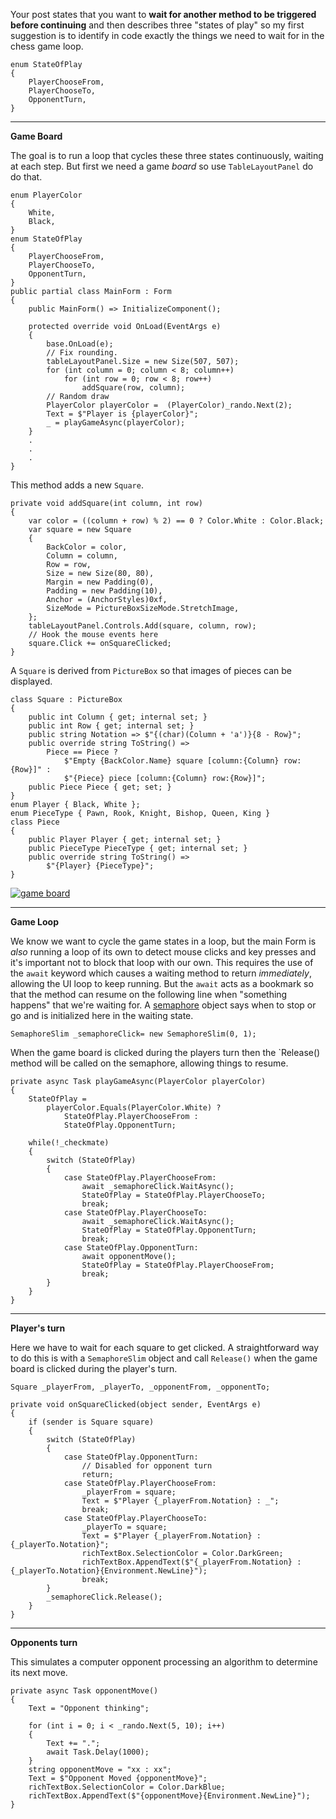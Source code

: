 Your post states that you want to **wait for another method to be triggered before continuing** and then describes three "states of play" so my first suggestion is to identify in code exactly the things we need to wait for in the chess game loop.

    enum StateOfPlay
    {
        PlayerChooseFrom,
        PlayerChooseTo,
        OpponentTurn,
    }

***
**Game Board**

The goal is to run a loop that cycles these three states continuously, waiting at each step. But first we need a game _board_ so use `TableLayoutPanel` do do that.

    enum PlayerColor
    {
        White,
        Black,
    }
    enum StateOfPlay
    {
        PlayerChooseFrom,
        PlayerChooseTo,
        OpponentTurn,
    }
    public partial class MainForm : Form
    {
        public MainForm() => InitializeComponent();

        protected override void OnLoad(EventArgs e)
        {
            base.OnLoad(e);
            // Fix rounding.
            tableLayoutPanel.Size = new Size(507, 507);
            for (int column = 0; column < 8; column++)
                for (int row = 0; row < 8; row++)
                    addSquare(row, column);
            // Random draw
            PlayerColor playerColor =  (PlayerColor)_rando.Next(2);
            Text = $"Player is {playerColor}";
            _ = playGameAsync(playerColor);
        }
        .
        .
        .
    }
    
This method adds a new `Square`.

    private void addSquare(int column, int row)
    {
        var color = ((column + row) % 2) == 0 ? Color.White : Color.Black;
        var square = new Square
        {
            BackColor = color,
            Column = column,
            Row = row,
            Size = new Size(80, 80),
            Margin = new Padding(0),
            Padding = new Padding(10),
            Anchor = (AnchorStyles)0xf,
            SizeMode = PictureBoxSizeMode.StretchImage,
        };
        tableLayoutPanel.Controls.Add(square, column, row);
        // Hook the mouse events here
        square.Click += onSquareClicked;
    }

A `Square` is derived from `PictureBox` so that images of pieces can be displayed.

    class Square : PictureBox 
    {
        public int Column { get; internal set; }
        public int Row { get; internal set; }
        public string Notation => $"{(char)(Column + 'a')}{8 - Row}";
        public override string ToString() =>
            Piece == Piece ?
                $"Empty {BackColor.Name} square [column:{Column} row:{Row}]" :
                $"{Piece} piece [column:{Column} row:{Row}]";
        public Piece Piece { get; set; }
    }
    enum Player { Black, White };
    enum PieceType { Pawn, Rook, Knight, Bishop, Queen, King }
    class Piece
    {
        public Player Player { get; internal set; }
        public PieceType PieceType { get; internal set; }
        public override string ToString() =>
            $"{Player} {PieceType}";
    }


[![game board][1]][1] 


***
**Game Loop**

We know we want to cycle the game states in a loop, but the main Form is _also_ running a loop of its own to detect mouse clicks and key presses and it's important not to block that loop with our own. This requires the use of the `await` keyword which causes a waiting method to return _immediately_, allowing the UI loop to keep running. But the `await` acts as a bookmark so that the method can resume on the following line when "something happens" that we're waiting for. A [semaphore](https://learn.microsoft.com/en-us/dotnet/api/system.threading.semaphoreslim) object says when to stop or go and is initialized here in the waiting state.

    SemaphoreSlim _semaphoreClick= new SemaphoreSlim(0, 1); 

When the game board is clicked during the players turn then the `Release() method will be called on the semaphore, allowing things to resume.

    private async Task playGameAsync(PlayerColor playerColor)
    {
        StateOfPlay = 
            playerColor.Equals(PlayerColor.White) ?
                StateOfPlay.PlayerChooseFrom :
                StateOfPlay.OpponentTurn;

        while(!_checkmate)
        {
            switch (StateOfPlay)
            {
                case StateOfPlay.PlayerChooseFrom:
                    await _semaphoreClick.WaitAsync();
                    StateOfPlay = StateOfPlay.PlayerChooseTo;
                    break;
                case StateOfPlay.PlayerChooseTo:
                    await _semaphoreClick.WaitAsync();
                    StateOfPlay = StateOfPlay.OpponentTurn;
                    break;
                case StateOfPlay.OpponentTurn:
                    await opponentMove();
                    StateOfPlay = StateOfPlay.PlayerChooseFrom;
                    break;
            }
        }
    }

***
**Player's turn**

Here we have to wait for each square to get clicked. A straightforward way to do this is with a `SemaphoreSlim` object and call `Release()` when the game board is clicked during the player's turn.

    Square _playerFrom, _playerTo, _opponentFrom, _opponentTo;

    private void onSquareClicked(object sender, EventArgs e)
    {
        if (sender is Square square)
        {
            switch (StateOfPlay)
            {
                case StateOfPlay.OpponentTurn:
                    // Disabled for opponent turn
                    return;
                case StateOfPlay.PlayerChooseFrom:
                    _playerFrom = square;
                    Text = $"Player {_playerFrom.Notation} : _";
                    break;
                case StateOfPlay.PlayerChooseTo:
                    _playerTo = square;
                    Text = $"Player {_playerFrom.Notation} : {_playerTo.Notation}";
                    richTextBox.SelectionColor = Color.DarkGreen;
                    richTextBox.AppendText($"{_playerFrom.Notation} : {_playerTo.Notation}{Environment.NewLine}");
                    break;
            }
            _semaphoreClick.Release();
        }
    }

***
**Opponents turn**

This simulates a computer opponent processing an algorithm to determine its next move.

    private async Task opponentMove()
    {
        Text = "Opponent thinking";
            
        for (int i = 0; i < _rando.Next(5, 10); i++)
        {
            Text += ".";
            await Task.Delay(1000);
        }
        string opponentMove = "xx : xx";
        Text = $"Opponent Moved {opponentMove}";
        richTextBox.SelectionColor = Color.DarkBlue;
        richTextBox.AppendText($"{opponentMove}{Environment.NewLine}");
    }

  [1]: https://i.stack.imgur.com/nt8nn.png